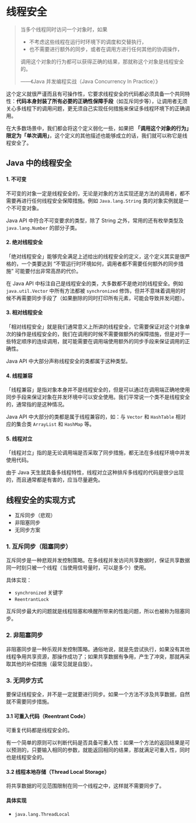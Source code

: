 # 线程安全

> 当多个线程同时访问一个对象时，如果
> - 不考虑这些线程在运行时环境下的调度和交替执行，
> - 也不需要进行额外的同步，或者在调用方进行任何其他的协调操作，
>
> 调用这个对象的行为都可以获得正确的结果，那就称这个对象是线程安全的。
>
> ——《Java 并发编程实战（Java Concurrency In Practice）》

这个定义就很严谨而且有可操作性，它要求线程安全的代码都必须具备一个共同特性：**代码本身封装了所有必要的正确性保障手段**（如互斥同步等），让调用者无须关心多线程下的调用问题，更无须自己实现任何措施来保证多线程环境下的正确调用。

在大多数场景中，我们都会将这个定义弱化一些，如果把 **「调用这个对象的行为」限定为「单次调用」**，这个定义的其他描述也能够成立的话，我们就可以称它是线程安全了。


## Java 中的线程安全

#### 1. 不可变
不可变的对象一定是线程安全的，无论是对象的方法实现还是方法的调用者，都不需要再进行任何线程安全保障措施。例如 `Java.lang.String` 类的对象实例就是一个不可变对象。

Java API 中符合不可变要求的类型，除了 String 之外，常用的还有枚举类型及 `java.lang.Number` 的部分子类。

#### 2. 绝对线程安全
「绝对线程安全」能够完全满足上述给出的线程安全的定义，这个定义其实是很严格的，一个类要达到 “不管运行时环境如何，调用者都不需要任何额外的同步措施” 可能要付出非常高昂的代价。

在 Java API 中标注自己是线程安全的类，大多数都不是绝对的线程安全。例如 `java.util.Vector` 中所有方法都被 `synchronized` 修饰，但并不意味着调用的时候不再需要同步手段了（如果删除的同时打印所有元素，可能会导致并发问题）。

#### 3. 相对线程安全
「相对线程安全」就是我们通常意义上所讲的线程安全，它需要保证对这个对象单次的操作是线程安全的，我们在调用的时候不需要做额外的保障措施，但是对于一些特定顺序的连续调用，就可能需要在调用端使用额外的同步手段来保证调用的正确性。

Java API 中大部分声称线程安全的类都属于这种类型。

#### 4. 线程兼容
「线程兼容」是指对象本身并不是线程安全的，但是可以通过在调用端正确地使用同步手段来保证对象在并发环境中可以安全使用。我们平常说一个类不是线程安全的，通常指的是这种情况。

Java API 中大部分的类都是属于线程兼容的，如：与 `Vector` 和 `HashTable` 相对应的集合类 `ArrayList` 和 `HashMap` 等。

#### 5. 线程对立   
「线程对立」指的是无论调用端是否采取了同步措施，都无法在多线程环境中并发使用代码。

由于 Java 天生就具备多线程特性，线程对立这种排斥多线程的代码是很少出现的，而且通常都是有害的，应当尽量避免。


## 线程安全的实现方式
- 互斥同步（悲观）
- 非阻塞同步
- 无同步方案

### 1. 互斥同步（阻塞同步）
互斥同步是一种悲观并发控制策略。在多线程并发访问共享数据时，保证共享数据同一时刻只被一个线程（当使用信号量时，可以是多个）使用。

具体实现：
- `synchronized` 关键字
- `ReentrantLock`

互斥同步最大的问题就是线程阻塞和唤醒所带来的性能问题，所以也被称为阻塞同步。

### 2. 非阻塞同步
非阻塞同步是一种乐观并发控制策略。通俗地说，就是先尝试执行，如果没有其他线程争用共享资源，那操作成功了；如果共享数据有争用，产生了冲突，那就再采取其他的补偿措施（最常见就是自旋）。

### 3. 无同步方式
要保证线程安全，并不是一定就要进行同步。如果一个方法不涉及共享数据，自然就不需要同步措施。

#### 3.1 可重入代码（Reentrant Code）
可重复代码都是线程安全的。

有一个简单的原则可以判断代码是否具备可重入性：如果一个方法的返回结果是可以预测的，只要输入相同的参数，就能返回相同的结果，那就满足可重入性，同时也是线程安全的。

#### 3.2 线程本地存储（Thread Local Storage）
将共享数据的可见范围限制在同一个线程之中，这样就不需要同步了。

#### 具体实现
- `java.lang.ThreadLocal`